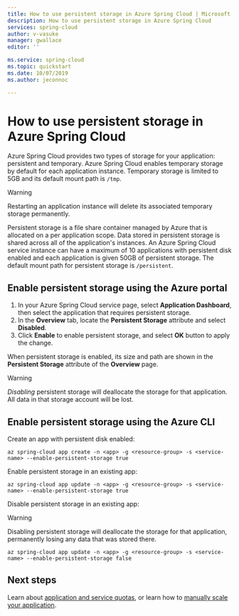 ```yaml
---
title: How to use persistent storage in Azure Spring Cloud | Microsoft Docs
description: How to use persistent storage in Azure Spring Cloud
services: spring-cloud
author: v-vasuke
manager: gwallace
editor: ''

ms.service: spring-cloud
ms.topic: quickstart
ms.date: 10/07/2019
ms.author: jeconnoc

---
```


# How to use persistent storage in Azure Spring Cloud

Azure Spring Cloud provides two types of storage for your application:  persistent and temporary.  Azure Spring Cloud enables temporary storage by default for each application instance. Temporary storage is limited to 5GB and its default mount path is `/tmp`.

> [!WARNING]
> Restarting an application instance will delete its associated temporary storage permanently.

Persistent storage is a file share container managed by Azure that is allocated on a per application scope. Data stored in persistent storage is shared across all of the application's instances. An Azure Spring Cloud service instance can have a maximum of 10 applications with persistent disk enabled and each application is given 50GB of persistent storage. The default mount path for persistent storage is `/persistent`.

## Enable persistent storage using the Azure portal

1. In your Azure Spring Cloud service page, select **Application Dashboard**, then select the application that requires persistent storage.
1. In the **Overview** tab, locate the **Persistent Storage** attribute and select **Disabled**.
2. Click **Enable** to enable persistent storage, and select **OK** button to apply the change.

When persistent storage is enabled, its size and path are shown in the **Persistent Storage** attribute of the **Overview** page.

> [!WARNING]
> *Disabling* persistent storage will deallocate the storage for that application.  All data in that storage account will be lost. 

## Enable persistent storage using the Azure CLI

Create an app with persistent disk enabled:
 
```azurecli
az spring-cloud app create -n <app> -g <resource-group> -s <service-name> --enable-persistent-storage true
```

Enable persistent storage in an existing app:

```azurecli
az spring-cloud app update -n <app> -g <resource-group> -s <service-name> --enable-persistent-storage true
```

Disable persistent storage in an existing app:

> [!WARNING]
> Disabling persistent storage will deallocate the storage for that application, permanently losing any data that was stored there. 

```azurecli
az spring-cloud app update -n <app> -g <resource-group> -s <service-name> --enable-persistent-storage false
```

## Next steps

Learn about [application and service quotas](spring-cloud-quotas.md), or learn how to [manually scale your application](spring-cloud-tutorial-scale-manual.md).
